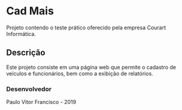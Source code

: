 # Cad Mais

Projeto contendo o teste prático oferecido pela empresa Courart Informática.

## Descrição

Este projeto consiste em uma página web que permite o cadastro de veículos e funcionários, bem como a exibição de relatórios.

### Desenvolvedor

Paulo Vitor Francisco - 2019

